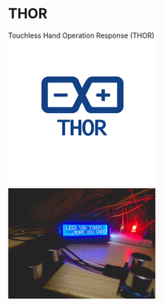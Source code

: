 # THOR
Touchless Hand Operation Response (THOR)<br />
<img src="/images/logo.png" width="300"/><img src="/images/thor.jpg" width="300"/>
